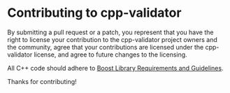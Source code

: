 # Contributing to cpp-validator

By submitting a pull request or a patch, you represent that you have the right to license your contribution to the cpp-validator project owners and the community, agree that your contributions are licensed under the cpp-validator license, and agree to future changes to the licensing.

All C++ code should adhere to [Boost Library Requirements and Guidelines](https://www.boost.org/development/requirements.html#Guidelines).

Thanks for contributing!